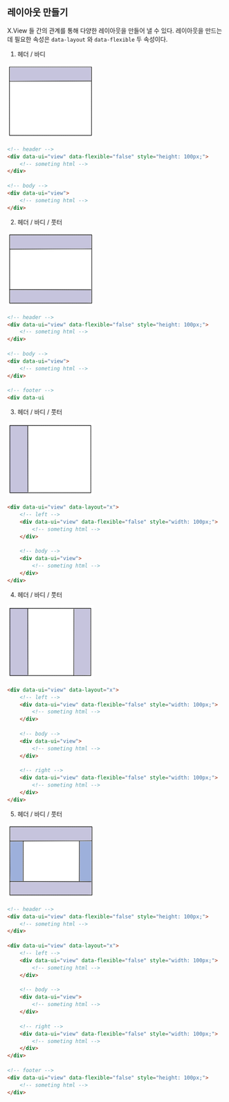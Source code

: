 ## 레이아웃 만들기
X.View 들 간의 관계를 통해 다양한 레이아웃을 만들어 낼 수 있다. 레이아웃을 만드는데 필요한 속성은 `data-layout` 와 `data-flexible` 두 속성이다.

1. 헤더 / 바디
<img src="./images/layout01.png" width="200" height="170"/>

```html
<!-- header -->
<div data-ui="view" data-flexible="false" style="height: 100px;">
	<!-- someting html -->
</div>

<!-- body -->
<div data-ui="view">
	<!-- someting html -->
</div>	
```

2. 헤더 / 바디 / 풋터

<img src="./images/layout02.png" width="200" height="170"/>

```html
<!-- header -->
<div data-ui="view" data-flexible="false" style="height: 100px;">
	<!-- someting html -->
</div>

<!-- body -->
<div data-ui="view">
	<!-- someting html -->
</div>

<!-- footer -->
<div data-ui	
```


3. 헤더 / 바디 / 풋터

<img src="./images/layout03.png" width="200" height="170"/>

```html
<div data-ui="view" data-layout="x">
	<!-- left -->
	<div data-ui="view" data-flexible="false" style="width: 100px;">
		<!-- someting html -->
	</div>

	<!-- body -->
	<div data-ui="view">
		<!-- someting html -->
	</div>
</div>
```


4. 헤더 / 바디 / 풋터

<img src="./images/layout04.png" width="200" height="170"/>

```html
<div data-ui="view" data-layout="x">
	<!-- left -->
	<div data-ui="view" data-flexible="false" style="width: 100px;">
		<!-- someting html -->
	</div>

	<!-- body -->
	<div data-ui="view">
		<!-- someting html -->
	</div>

	<!-- right -->
	<div data-ui="view" data-flexible="false" style="width: 100px;">
		<!-- someting html -->
	</div>
</div>
```


5. 헤더 / 바디 / 풋터

<img src="./images/layout05.png" width="200" height="170"/>

```html
<!-- header -->
<div data-ui="view" data-flexible="false" style="height: 100px;">
	<!-- someting html -->
</div>

<div data-ui="view" data-layout="x">
	<!-- left -->
	<div data-ui="view" data-flexible="false" style="width: 100px;">
		<!-- someting html -->
	</div>

	<!-- body -->
	<div data-ui="view">
		<!-- someting html -->
	</div>

	<!-- right -->
	<div data-ui="view" data-flexible="false" style="width: 100px;">
		<!-- someting html -->
	</div>
</div>

<!-- footer -->
<div data-ui="view" data-flexible="false" style="height: 100px;">
	<!-- someting html -->
</div>
```